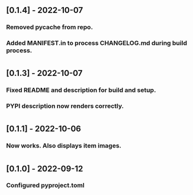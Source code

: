 ## [0.1.4] - 2022-10-07
### Removed pycache from repo.
### Added MANIFEST.in to process CHANGELOG.md during build process.
#

## [0.1.3] - 2022-10-07
### Fixed README and description for build and setup.
### PYPI description now renders correctly.
#

## [0.1.1] - 2022-10-06
### Now works. Also displays item images.
#

## [0.1.0] - 2022-09-12
### Configured pyproject.toml